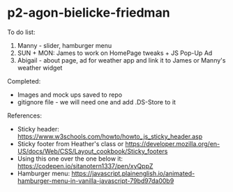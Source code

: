 # p2-agon-bielicke-friedman

To do list:

1. Manny - slider, hamburger menu
2. SUN + MON: James to work on HomePage tweaks + JS Pop-Up Ad
3. Abigail - about page, ad for weather app and link it to James or Manny's weather widget



Completed:

* Images and mock ups saved to repo
* gitignore file - we will need one and add .DS-Store to it

References:

* Sticky header: https://www.w3schools.com/howto/howto_js_sticky_header.asp
* Sticky footer from Heather's class or https://developer.mozilla.org/en-US/docs/Web/CSS/Layout_cookbook/Sticky_footers
* Using this one over the one below it: https://codepen.io/sitanotern1337/pen/xyQppZ
* Hamburger menu: https://javascript.plainenglish.io/animated-hamburger-menu-in-vanilla-javascript-79bd97da00b9
